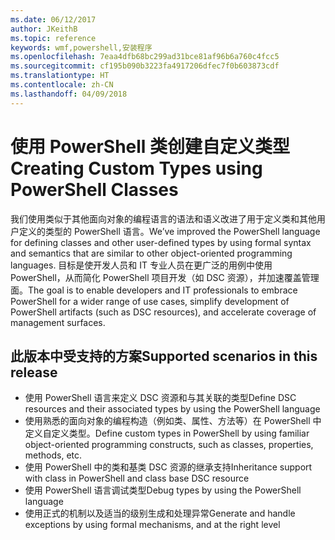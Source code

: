 ```yaml
---
ms.date: 06/12/2017
author: JKeithB
ms.topic: reference
keywords: wmf,powershell,安装程序
ms.openlocfilehash: 7eaa4dfb68bc299ad31bce81af96b6a760c4fcc5
ms.sourcegitcommit: cf195b090b3223fa4917206dfec7f0b603873cdf
ms.translationtype: HT
ms.contentlocale: zh-CN
ms.lasthandoff: 04/09/2018
---
```

# <a name="creating-custom-types-using-powershell-classes"></a><span data-ttu-id="48053-102">使用 PowerShell 类创建自定义类型</span><span class="sxs-lookup"><span data-stu-id="48053-102">Creating Custom Types using PowerShell Classes</span></span>

<span data-ttu-id="48053-103">我们使用类似于其他面向对象的编程语言的语法和语义改进了用于定义类和其他用户定义的类型的 PowerShell 语言。</span><span class="sxs-lookup"><span data-stu-id="48053-103">We’ve improved the PowerShell language for defining classes and other user-defined types by using formal syntax and semantics that are similar to other object-oriented programming languages.</span></span> <span data-ttu-id="48053-104">目标是使开发人员和 IT 专业人员在更广泛的用例中使用 PowerShell，从而简化 PowerShell 项目开发（如 DSC 资源），并加速覆盖管理面。</span><span class="sxs-lookup"><span data-stu-id="48053-104">The goal is to enable developers and IT professionals to embrace PowerShell for a wider range of use cases, simplify development of PowerShell artifacts (such as DSC resources), and accelerate coverage of management surfaces.</span></span>

## <a name="supported-scenarios-in-this-release"></a><span data-ttu-id="48053-105">此版本中受支持的方案</span><span class="sxs-lookup"><span data-stu-id="48053-105">Supported scenarios in this release</span></span>

-   <span data-ttu-id="48053-106">使用 PowerShell 语言来定义 DSC 资源和与其关联的类型</span><span class="sxs-lookup"><span data-stu-id="48053-106">Define DSC resources and their associated types by using the PowerShell language</span></span>
-   <span data-ttu-id="48053-107">使用熟悉的面向对象的编程构造（例如类、属性、方法等）在 PowerShell 中定义自定义类型。</span><span class="sxs-lookup"><span data-stu-id="48053-107">Define custom types in PowerShell by using familiar object-oriented programming constructs, such as classes, properties, methods, etc.</span></span>
-   <span data-ttu-id="48053-108">使用 PowerShell 中的类和基类 DSC 资源的继承支持</span><span class="sxs-lookup"><span data-stu-id="48053-108">Inheritance support with class in PowerShell and class base DSC resource</span></span>
-   <span data-ttu-id="48053-109">使用 PowerShell 语言调试类型</span><span class="sxs-lookup"><span data-stu-id="48053-109">Debug types by using the PowerShell language</span></span>
-   <span data-ttu-id="48053-110">使用正式的机制以及适当的级别生成和处理异常</span><span class="sxs-lookup"><span data-stu-id="48053-110">Generate and handle exceptions by using formal mechanisms, and at the right level</span></span>